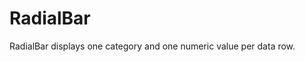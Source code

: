 # RadialBar

<!--meta

-->

RadialBar displays one category and one numeric value per data row.

<ClientOnly>
  <hpcc-vitepress style="width:100%;height:600px">
    <div id="placeholder" style="height:400px">
    </div>
    <script type="module">
      import { RadialBar } from "@hpcc-js/chart";

      new RadialBar()
          .target("placeholder")
          .columns(["Category", "Value"])
          .data([
              ["A", 144],
              ["B", 89],
              ["C", 55],
              ["D", 34]
          ])
          .render()
          ;
    </script>
  </hpcc-vitepress>
</ClientOnly>

_valueMaxAngle_ sets the maximum angle of the largest value in the data that you provide.

_tickCount_ sets the target number of ticks to display along the circular axis. The tick count may be slightly lower or higher than the provided number as the axis attempts to place the ticks in sensible intervals.

<ClientOnly>
  <hpcc-vitepress style="width:100%;height:600px">
    <div id="placeholder" style="height:400px">
    </div>
    <script type="module">
      import { RadialBar } from "@hpcc-js/chart";

      new RadialBar()
          .target("placeholder")
          .columns(["Category", "Value 1"])
          .data([
              ["A", 144],
              ["B", 89],
              ["C", 55],
              ["D", 34]
          ])
          .valueMaxAngle(90)
          .tickCount(10)
          .render()
          ;
    </script>
  </hpcc-vitepress>
</ClientOnly>

_domainPadding_ sets the ratio of white space to bar width.

_valueDomainHigh_ sets the maximum domain axis value.

<ClientOnly>
  <hpcc-vitepress style="width:100%;height:600px">
    <div id="placeholder" style="height:400px">
    </div>
    <script type="module">
      import { RadialBar } from "@hpcc-js/chart";

      new RadialBar()
          .target("placeholder")
          .columns(["Category", "Value 1"])
          .data([
              ["A", 144],
              ["B", 89],
              ["C", 55],
              ["D", 34]
          ])
          .domainPadding(0.62)
          .valueDomainHigh(200)
          .render()
          ;
    </script>
  </hpcc-vitepress>
</ClientOnly>

## API

## Published Properties
```@hpcc-js/chart:RadialBar
```
